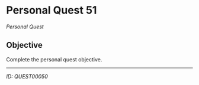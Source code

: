 # Personal Quest 51

*Personal Quest*

## Objective
Complete the personal quest objective.

---
*ID: QUEST00050*
